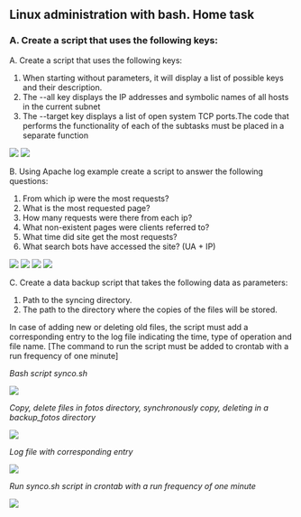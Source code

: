 ## Linux administration with bash. Home task

### A. Create a script that uses the following keys:

 A. Create a script that uses the following keys:
 1. When starting without parameters, it will display a list of possible keys and their description. 
 2. The --all key displays the IP addresses and symbolic names of all hosts in the current subnet 
 3. The --target key displays a list of open system TCP ports.The code that performs the functionality of each of the subtasks must be placed in a separate function

<img src="./docs/images/bash_code.png" />

<img src="./docs/images/my_script.png" />

B. Using Apache log example create a script to answer the following questions:

1. From which ip were the most requests? 
2. What is the most requested page? 
3. How many requests were there from each ip? 
4. What non-existent pages were clients referred to?  
5. What time did site get the most requests? 
6. What search bots have accessed the site? (UA + IP)

<img src="./docs/images/script.png" />

<img src="./docs/images/example_1.png" />

<img src="./docs/images/example_2.png" />

<img src="./docs/images/example_3.png" />

C. Create a data backup script that takes the following data as parameters:
1. Path to the syncing  directory.
2. The path to the directory where the copies of the files will be stored.

In case of adding new or deleting old files, the script must add a corresponding entry to the log file indicating the time, type of operation and file name. 
[The command to run the script must be added to crontab with a run frequency of one minute]

<em>Bash script synco.sh</em>

<img src="./docs/images/synco_script.png" />

<em>Copy, delete files in fotos directory, synchronously copy, deleting in a backup_fotos directory</em>

<img src="./docs/images/rsync_copy_del.png" />

<em>Log file with corresponding entry</em>

<img src="./docs/images/rsync_my_log.png" />

<em>Run synco.sh script in crontab with a run frequency of one minute</em>

<img src="./docs/images/cron.png" />